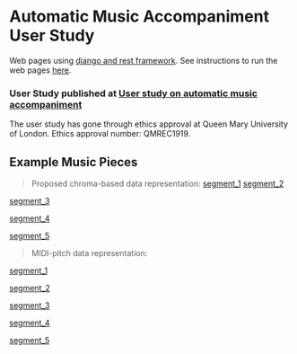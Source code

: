# Automatic Music Accompaniment User Study

Web pages using [django and rest framework](https://www.django-rest-framework.org). See instructions to run the web pages [here](https://github.com/cheriell/music-accompaniment-user-study/blob/master/README_instructions.md).

### User Study published at [User study on automatic music accompaniment](http://178.62.8.184:9000)

The user study has gone through ethics approval at Queen Mary University of London. Ethics approval number: QMREC1919.

## Example Music Pieces

> Proposed chroma-based data representation:
> [segment_1](http://178.62.8.184:9000/static/chp_op18_segment1.chroma-based.mp3)
> [segment_2](http://178.62.8.184:9000/static/clementi_opus36_5_3_segment1.chroma-based.mp3)

[segment_3](http://178.62.8.184:9000/static/mond_2_segment1.chroma-based.mp3)

[segment_4](http://178.62.8.184:9000/static/tmte04-63j_segment1.chroma-based.mp3)

[segment_5](http://178.62.8.184:9000/static/viennese1-4_segment1.chroma-based.mp3)


> MIDI-pitch data representation:

[segment_1](http://178.62.8.184:9000/static/chp_op18_segment1.midi-pitch.mp3)

[segment_2](http://178.62.8.184:9000/static/clementi_opus36_5_3_segment1.midi-pitch.mp3)

[segment_3](http://178.62.8.184:9000/static/mond_2_segment1.midi-pitch.mp3)

[segment_4](http://178.62.8.184:9000/static/tmte04-63j_segment1.midi-pitch.mp3)

[segment_5](http://178.62.8.184:9000/static/viennese1-4_segment1.midi-pitch.mp3)
